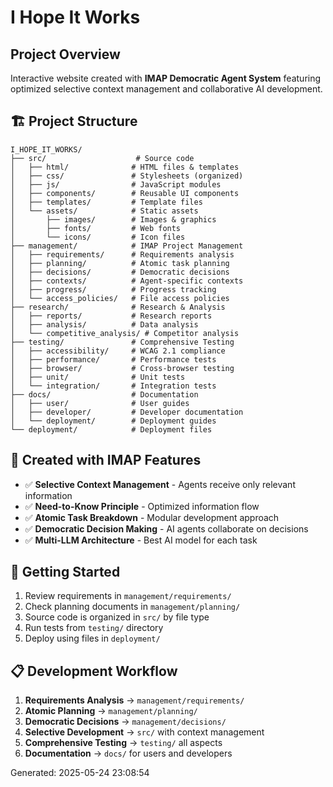 # I Hope It Works

## Project Overview
Interactive website created with **IMAP Democratic Agent System** featuring optimized selective context management and collaborative AI development.

## 🏗️ Project Structure
```
I_HOPE_IT_WORKS/
├── src/                    # Source code
│   ├── html/              # HTML files & templates
│   ├── css/               # Stylesheets (organized)
│   ├── js/                # JavaScript modules
│   ├── components/        # Reusable UI components
│   ├── templates/         # Template files
│   └── assets/            # Static assets
│       ├── images/        # Images & graphics
│       ├── fonts/         # Web fonts
│       └── icons/         # Icon files
├── management/            # IMAP Project Management
│   ├── requirements/      # Requirements analysis
│   ├── planning/          # Atomic task planning
│   ├── decisions/         # Democratic decisions
│   ├── contexts/          # Agent-specific contexts
│   ├── progress/          # Progress tracking
│   └── access_policies/   # File access policies
├── research/              # Research & Analysis
│   ├── reports/           # Research reports
│   ├── analysis/          # Data analysis
│   └── competitive_analysis/ # Competitor analysis
├── testing/               # Comprehensive Testing
│   ├── accessibility/     # WCAG 2.1 compliance
│   ├── performance/       # Performance tests
│   ├── browser/           # Cross-browser testing
│   ├── unit/              # Unit tests
│   └── integration/       # Integration tests
├── docs/                  # Documentation
│   ├── user/              # User guides
│   ├── developer/         # Developer documentation
│   └── deployment/        # Deployment guides
└── deployment/            # Deployment files
```

## 🤖 Created with IMAP Features
- ✅ **Selective Context Management** - Agents receive only relevant information
- ✅ **Need-to-Know Principle** - Optimized information flow
- ✅ **Atomic Task Breakdown** - Modular development approach
- ✅ **Democratic Decision Making** - AI agents collaborate on decisions
- ✅ **Multi-LLM Architecture** - Best AI model for each task

## 🚀 Getting Started
1. Review requirements in `management/requirements/`
2. Check planning documents in `management/planning/`
3. Source code is organized in `src/` by file type
4. Run tests from `testing/` directory
5. Deploy using files in `deployment/`

## 📋 Development Workflow
1. **Requirements Analysis** → `management/requirements/`
2. **Atomic Planning** → `management/planning/`
3. **Democratic Decisions** → `management/decisions/`
4. **Selective Development** → `src/` with context management
5. **Comprehensive Testing** → `testing/` all aspects
6. **Documentation** → `docs/` for users and developers

Generated: 2025-05-24 23:08:54
